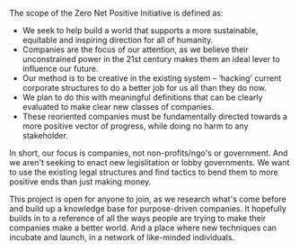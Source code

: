 The scope of the Zero Net Positive Initiative is defined as:

* We seek to help build a world that supports a more sustainable, equitable and inspiring direction for all of humanity.
* Companies are the focus of our attention, as we believe their unconstrained power in the 21st century makes them an ideal lever to influence our future.
* Our method is to be creative in the existing system – ‘hacking’ current corporate structures to do a better job for us all than they do now.
* We plan to do this with meaningful definitions that can be clearly evaluated to make clear new classes of companies.
* These reoriented companies must be fundamentally directed towards a more positive vector of progress, while doing no harm to any stakeholder.

In short, our focus is companies, not non-profits/ngo's or government. And we aren't seeking to enact new
legislitation or lobby governments. We want to use the existing legal structures and find tactics to bend them
to more positive ends than just making money.

This project is open for anyone to join, as we research what's come before and build up a knowledge base for
purpose-driven companies. It hopefully builds in to a reference of all the ways people are trying to make
their companies make a better world. And a place where new techniques can incubate and launch, in a network
of like-minded individuals.
